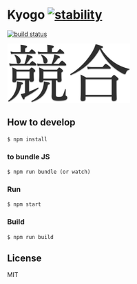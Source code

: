 # Kyogo [![stability][0]][1]

[![build status][2]][3]

![競合](./kyogo.png)

## How to develop

```
$ npm install
```

### to bundle JS

```
$ npm run bundle (or watch)
```

### Run

```
$ npm start
```

### Build

```
$ npm run build
```

## License

MIT

[0]: https://img.shields.io/badge/stability-experimental-orange.svg?style=flat-square
[1]: https://nodejs.org/api/documentation.html#documentation_stability_index
[2]: https://img.shields.io/travis/tgfjt/kyogo/master.svg?style=flat-square
[3]: https://travis-ci.org/tgfjt/kyogo
